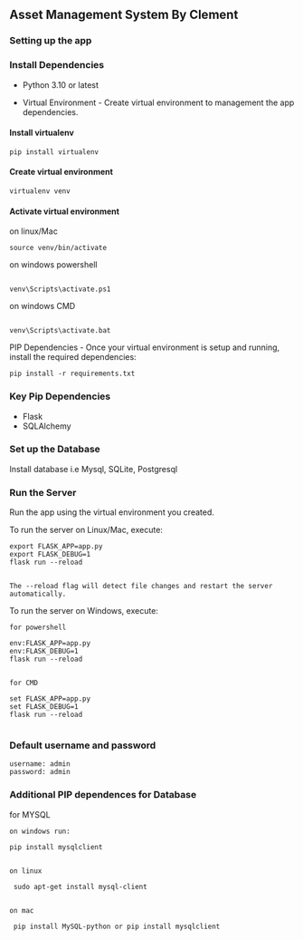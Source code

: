 ## Asset Management System By Clement

### Setting up the app
### Install Dependencies

- Python 3.10 or latest

- Virtual Environment - Create virtual environment to management the app dependencies.

#### Install virtualenv
```
pip install virtualenv
```
#### Create virtual environment
```
virtualenv venv

```

#### Activate virtual environment
on linux/Mac
```
source venv/bin/activate
```

on windows powershell
```

venv\Scripts\activate.ps1

```
on windows CMD
```

venv\Scripts\activate.bat

```



PIP Dependencies - Once your virtual environment is setup and running, install the required dependencies:

```
pip install -r requirements.txt

```
### Key Pip Dependencies

- Flask
- SQLAlchemy


### Set up the Database
Install database i.e Mysql, SQLite, Postgresql

### Run the Server
Run the app using the virtual environment you created.

To run the server on Linux/Mac, execute:

```
export FLASK_APP=app.py
export FLASK_DEBUG=1
flask run --reload


The --reload flag will detect file changes and restart the server automatically.

```

To run the server on Windows, execute:

```
for powershell

env:FLASK_APP=app.py
env:FLASK_DEBUG=1
flask run --reload


for CMD

set FLASK_APP=app.py
set FLASK_DEBUG=1
flask run --reload


```


### Default username and password
```
username: admin
password: admin
```




### Additional PIP dependences for Database
for MYSQL
```
on windows run:

pip install mysqlclient


on linux

 sudo apt-get install mysql-client


on mac

 pip install MySQL-python or pip install mysqlclient


 ```
